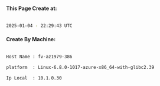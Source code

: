 
   
#### This Page Create at:

```bash

2025-01-04 - 22:29:43 UTC

```

#### Create By Machine:

```bash

Host Name : fv-az1979-386

platform  : Linux-6.8.0-1017-azure-x86_64-with-glibc2.39

Ip Local  : 10.1.0.30

```

